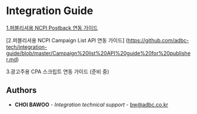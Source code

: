 # Integration Guide

[1.퍼블리셔용 NCPI Postback 연동 가이드](https://github.com/adbc-tech/integration-guide/blob/master/NCPI%20integration%20guide%20for%20publisher.md)

[2.퍼블리셔용 NCPI Campaign List API 연동 가이드] (https://github.com/adbc-tech/integration-guide/blob/master/Campaign%20list%20API%20guide%20for%20publisher.md)

3.광고주용 CPA 스크립트 연동 가이드 (준비 중)


## Authors

* **CHOI BAWOO** - *Integration technical support* - bw@adbc.co.kr